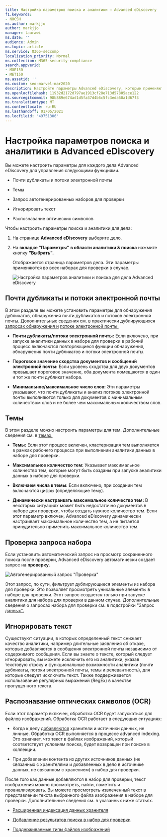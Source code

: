 ```yaml
---
title: Настройка параметров поиска и аналитики — Advanced eDiscovery
f1.keywords:
- NOCSH
ms.author: markjjo
author: markjjo
manager: laurawi
ms.date: ''
audience: Admin
ms.topic: article
ms.service: O365-seccomp
localization_priority: Normal
ms.collection: M365-security-compliance
search.appverid:
- MOE150
- MET150
ms.assetid: ''
ms.custom: seo-marvel-mar2020
description: Настройте параметры Advanced eDiscovery, которые применяются к всем наборам для проверки в деле. К ним относятся параметры аналитики и распознавания текста.
ms.openlocfilehash: 11932d2172d797ae1913cf28e713d57805ace122
ms.sourcegitcommit: 98b889e674ad1d5fa37d4b6c5fc3eda60a1d67f3
ms.translationtype: MT
ms.contentlocale: ru-RU
ms.lasthandoff: 01/05/2021
ms.locfileid: "49751306"
---
```

# <a name="configure-search-and-analytics-settings-in-advanced-ediscovery"></a>Настройка параметров поиска и аналитики в Advanced eDiscovery

Вы можете настроить параметры для каждого дела Advanced eDiscovery для управления следующими функциями.

- Почти дубликаты и потоки электронной почты

- Темы

- Запрос автогенерированных наборов для проверки

- Игнорировать текст

- Распознавание оптических символов

Чтобы настроить параметры поиска и аналитики для дела:

1. На странице **Advanced eDiscovery** выберите дело.

2. На **вкладке "Параметры"** **в области аналитики & поиска** нажмите кнопку **"Выбрать".**

   Отображается страница параметров дела. Эти параметры применяются во всех наборах для проверки в случае.

   ![Настройка параметров аналитики и поиска для дела Advanced eDiscovery](../media/AeDCaseSettings.png)

## <a name="near-duplicates-and-email-threading"></a>Почти дубликаты и потоки электронной почты

В этом разделе вы можете установить параметры для обнаружения дубликатов, обнаружения почти дубликатов и потоков электронной почты. Дополнительные сведения см. в практически [дублирующихся запросах обнаружения и](near-duplicate-detection-in-advanced-ediscovery.md) [потоке электронной почты.](email-threading-in-advanced-ediscovery.md)

- **Почти дубликаты/потоки электронной почты:** Если включено, при запуске аналитики данных в наборе для проверки в рабочий процесс включаются повторяющиеся функции обнаружения, обнаружения почти дубликатов и потоки электронной почты.

- **Пороговое значение сходства документов и сообщений электронной почты:** Если уровень сходства для двух документов превышает пороговое значение, оба документа помещаются в один и тот же почти дубликат набора.

- **Минимальное/максимальное число слов:** Эти параметры указывают, что почти дубликаты и анализ потоков электронной почты выполняются только для документов с минимальным количеством слов и не более чем максимальным количеством слов.

## <a name="themes"></a>Темы

В этом разделе можно настроить параметры для тем. Дополнительные сведения см. в [темах.](themes-in-advanced-ediscovery.md)

- **Темы:** Если этот процесс включен, кластеризация тем выполняется в рамках рабочего процесса при выполнении аналитики данных в наборе для проверки.

- **Максимальное количество тем:** Указывает максимальное количество тем, которые могут быть созданы при запуске аналитики данных в наборе для проверки.

- **Включаем числа в темы:** Если включено, при создании тем включаются цифры (определяющие тему). 

- **Динамически настраивать максимальное количество тем:** В некоторых ситуациях может быть недостаточно документов в наборе для проверки, чтобы создать нужное количество тем. Если этот параметр включен, Advanced eDiscovery динамически настраивает максимальное количество тем, а не пытается принудительно применить максимальное количество тем.

## <a name="review-set-query"></a>Проверка запроса набора

Если установить  автоматический запрос на просмотр сохраненного поиска после проверки, Advanced eDiscovery автоматически создает запрос на **проверку.** 

![Автогенерированный запрос "Проверка"](../media/AeDForReviewQuery.png)

Этот запрос, по сути, фильтрует дублирующиеся элементы из набора для проверки. Это позволяет просмотреть уникальные элементы в наборе для проверки. Этот запрос создается только при запуске аналитики для набора для проверки в данном случае. Дополнительные сведения о запросах набора для проверки см. в подстройки "Запрос [данных".](review-set-search.md)

## <a name="ignore-text"></a>Игнорировать текст

Существуют ситуации, в которых определенный текст снижает качество аналитики, например длительные заявления об отказе, которые добавляются в сообщения электронной почты независимо от содержимого сообщения. Если вы знаете о тексте, который следует игнорировать, вы можете исключить его из аналитики, указав текстовую строку и функциональные возможности аналитики (почти дубликаты, потоки электронной почты, темы и релевантность), для которые следует исключить текст. Также поддерживается использование регулярных выражений (RegEx) в качестве пропущенного текста. 

## <a name="optical-character-recognition-ocr"></a>Распознавание оптических символов (OCR)

Если этот параметр включен, обработка OCR будет запускаться для файлов изображений. Обработка OCR работает в следующих ситуациях:

- Когда к делу [добавляются](non-custodial-data-sources.md) хранители и источники данных, не личные. Обработка OCR выполняется в процессе advanced indexing. Это означает, что текст в файлах изображений, который соответствует условиям поиска, будет возвращен при поиске в коллекции.

- При добавлении контента из других источников данных (не связанных с хранителями и добавленных в дело в источнике данных, не связанном с хранением) в набор для проверки.

После того как данные добавляются в набор для проверки, текст изображения можно просмотреть, найти, пометить и проанализировать. Вы можете просмотреть извлеченный текст в представлении текста выбранного файла изображения в наборе для проверки. Дополнительные сведения см. в указанных ниже статьях.

- [Расширенная индексация данных хранителя](indexing-custodian-data.md)

- [Добавление результатов поиска в набор для проверки](add-data-to-review-set.md#optical-character-recognition)

- [Поддерживаемые типы файлов изображений](supported-filetypes-ediscovery20.md#image)
